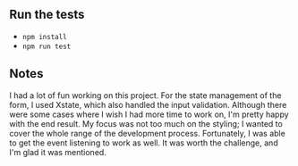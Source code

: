 ## Run the tests

- `npm install`
- `npm run test`

## Notes

I had a lot of fun working on this project. For the state management of the form, I used Xstate, which also handled the input validation. Although there were some cases where I wish I had more time to work on, I'm pretty happy with the end result. My focus was not too much on the styling; I wanted to cover the whole range of the development process. Fortunately, I was able to get the event listening to work as well. It was worth the challenge, and I'm glad it was mentioned.
